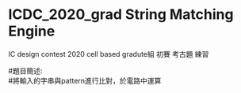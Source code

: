 # ICDC_2020_grad String Matching Engine
IC design contest 2020 cell based gradute組 初賽 考古題 練習

#題目簡述:   
    #將輸入的字串與pattern進行比對，於電路中運算

